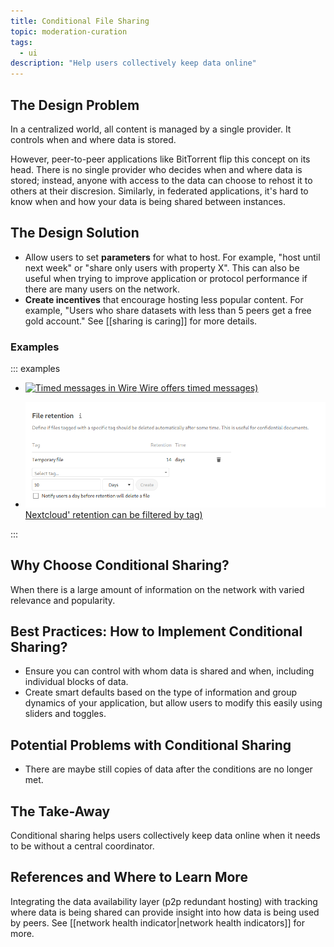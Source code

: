 ```yaml
---
title: Conditional File Sharing
topic: moderation-curation
tags:
  - ui
description: "Help users collectively keep data online"
---
```


## The Design Problem

In a centralized world, all content is managed by a single provider. It controls
when and where data is stored.

However, peer-to-peer applications like BitTorrent flip this concept on its
head. There is no single provider who decides when and where data is stored; instead,
anyone with access to the data can choose to rehost it to others at their
discresion. Similarly, in federated applications, it's hard to know when and
how your data is being shared between instances.

## The Design Solution

- Allow users to set **parameters** for what to host. For example, "host until
  next week" or "share only users with property X". This can also be useful when
  trying to improve application or protocol performance if there are many
  users on the network.
- **Create incentives** that encourage hosting less popular content. For example,
  "Users who share datasets with less than 5 peers get a free gold account." See [[sharing is caring]] for more details.

### Examples

::: examples

- [![Timed messages in Wire](Wire.pnge) Wire offers timed messages)](Wire.png)

- [![Nextcloud retention](nextcloud.png) Nextcloud' retention can be filtered by tag)](nextcloud.png)

:::

## Why Choose Conditional Sharing?

When there is a large amount of information on the network with varied relevance and popularity.

## Best Practices: How to Implement Conditional Sharing?

- Ensure you can control with whom data is shared and when, including
  individual blocks of data.
- Create smart defaults based on the type of information and group dynamics of
  your application, but allow users to modify this easily using sliders and
  toggles.

## Potential Problems with Conditional Sharing

- There are maybe still copies of data after the conditions are no longer met.

## The Take-Away

Conditional sharing helps users collectively keep data online when it needs to be without a central coordinator.

## References and Where to Learn More

Integrating the data availability layer (p2p redundant hosting) with tracking where data is being shared can provide insight into how data is being used by peers. See [[network health indicator|network health indicators]] for more.
